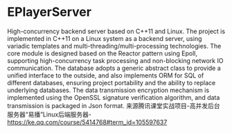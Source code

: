 # EPlayerServer
High-concurrency backend server based on C++11 and Linux.
The project is implemented in C++11 on a Linux system as a backend server, using variadic templates and multi-threading/multi-processing technologies. The core module is designed based on the Reactor pattern using Epoll, supporting high-concurrency task processing and non-blocking network IO communication. The database adopts a generic abstract class to provide a unified interface to the outside, and also implements ORM for SQL of different databases, ensuring project portability and the ability to replace underlying databases. The data transmission encryption mechanism is implemented using the OpenSSL signature verification algorithm, and data transmission is packaged in Json format.
来源腾讯课堂实战项目-高并发后台服务器“易播”Linux后端服务器-https://ke.qq.com/course/5414768#term_id=105597637
